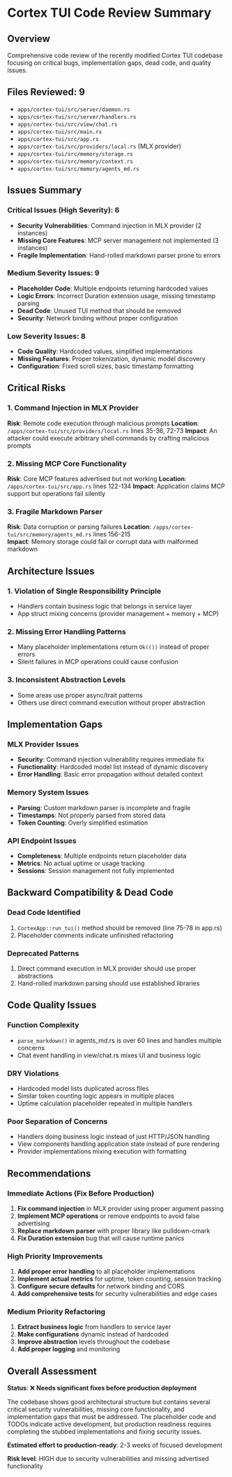 # Cortex TUI Code Review Summary

## Overview
Comprehensive code review of the recently modified Cortex TUI codebase focusing on critical bugs, implementation gaps, dead code, and quality issues.

## Files Reviewed: 9
- `apps/cortex-tui/src/server/daemon.rs`
- `apps/cortex-tui/src/server/handlers.rs`  
- `apps/cortex-tui/src/view/chat.rs`
- `apps/cortex-tui/src/main.rs`
- `apps/cortex-tui/src/app.rs`
- `apps/cortex-tui/src/providers/local.rs` (MLX provider)
- `apps/cortex-tui/src/memory/storage.rs`
- `apps/cortex-tui/src/memory/context.rs`
- `apps/cortex-tui/src/memory/agents_md.rs`

## Issues Summary

### Critical Issues (High Severity): 6
- **Security Vulnerabilities**: Command injection in MLX provider (2 instances)
- **Missing Core Features**: MCP server management not implemented (3 instances) 
- **Fragile Implementation**: Hand-rolled markdown parser prone to errors

### Medium Severity Issues: 9
- **Placeholder Code**: Multiple endpoints returning hardcoded values
- **Logic Errors**: Incorrect Duration extension usage, missing timestamp parsing
- **Dead Code**: Unused TUI method that should be removed
- **Security**: Network binding without proper configuration

### Low Severity Issues: 8
- **Code Quality**: Hardcoded values, simplified implementations
- **Missing Features**: Proper tokenization, dynamic model discovery
- **Configuration**: Fixed scroll sizes, basic timestamp formatting

## Critical Risks

### 1. Command Injection in MLX Provider
**Risk**: Remote code execution through malicious prompts
**Location**: `/apps/cortex-tui/src/providers/local.rs` lines 35-36, 72-73
**Impact**: An attacker could execute arbitrary shell commands by crafting malicious prompts

### 2. Missing MCP Core Functionality  
**Risk**: Core MCP features advertised but not working
**Location**: `/apps/cortex-tui/src/app.rs` lines 122-134
**Impact**: Application claims MCP support but operations fail silently

### 3. Fragile Markdown Parser
**Risk**: Data corruption or parsing failures
**Location**: `/apps/cortex-tui/src/memory/agents_md.rs` lines 156-215  
**Impact**: Memory storage could fail or corrupt data with malformed markdown

## Architecture Issues

### 1. Violation of Single Responsibility Principle
- Handlers contain business logic that belongs in service layer
- App struct mixing concerns (provider management + memory + MCP)

### 2. Missing Error Handling Patterns
- Many placeholder implementations return `Ok(())` instead of proper errors
- Silent failures in MCP operations could cause confusion

### 3. Inconsistent Abstraction Levels
- Some areas use proper async/trait patterns
- Others use direct command execution without proper abstraction

## Implementation Gaps

### MLX Provider Issues
- **Security**: Command injection vulnerability requires immediate fix
- **Functionality**: Hardcoded model list instead of dynamic discovery
- **Error Handling**: Basic error propagation without detailed context

### Memory System Issues  
- **Parsing**: Custom markdown parser is incomplete and fragile
- **Timestamps**: Not properly parsed from stored data
- **Token Counting**: Overly simplified estimation

### API Endpoint Issues
- **Completeness**: Multiple endpoints return placeholder data
- **Metrics**: No actual uptime or usage tracking
- **Sessions**: Session management not fully implemented

## Backward Compatibility & Dead Code

### Dead Code Identified
1. `CortexApp::run_tui()` method should be removed (line 75-78 in app.rs)
2. Placeholder comments indicate unfinished refactoring

### Deprecated Patterns
1. Direct command execution in MLX provider should use proper abstractions
2. Hand-rolled markdown parsing should use established libraries

## Code Quality Issues

### Function Complexity
- `parse_markdown()` in agents_md.rs is over 60 lines and handles multiple concerns
- Chat event handling in view/chat.rs mixes UI and business logic

### DRY Violations  
- Hardcoded model lists duplicated across files
- Similar token counting logic appears in multiple places
- Uptime calculation placeholder repeated in multiple handlers

### Poor Separation of Concerns
- Handlers doing business logic instead of just HTTP/JSON handling
- View components handling application state instead of pure rendering
- Provider implementations mixing execution with formatting

## Recommendations

### Immediate Actions (Fix Before Production)
1. **Fix command injection** in MLX provider using proper argument passing
2. **Implement MCP operations** or remove endpoints to avoid false advertising  
3. **Replace markdown parser** with proper library like pulldown-cmark
4. **Fix Duration extension** bug that will cause runtime panics

### High Priority Improvements
1. **Add proper error handling** to all placeholder implementations
2. **Implement actual metrics** for uptime, token counting, session tracking
3. **Configure secure defaults** for network binding and CORS
4. **Add comprehensive tests** for security vulnerabilities and edge cases

### Medium Priority Refactoring
1. **Extract business logic** from handlers to service layer
2. **Make configurations** dynamic instead of hardcoded
3. **Improve abstraction** levels throughout the codebase
4. **Add proper logging** and monitoring

## Overall Assessment

**Status**: ❌ **Needs significant fixes before production deployment**

The codebase shows good architectural structure but contains several critical security vulnerabilities, missing core functionality, and implementation gaps that must be addressed. The placeholder code and TODOs indicate active development, but production readiness requires completing the stubbed implementations and fixing security issues.

**Estimated effort to production-ready**: 2-3 weeks of focused development

**Risk level**: HIGH due to security vulnerabilities and missing advertised functionality